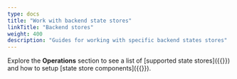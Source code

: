 ```yaml
---
type: docs
title: "Work with backend state stores"
linkTitle: "Backend stores"
weight: 400
description: "Guides for working with specific backend states stores"
---
```


Explore the **Operations** section to see a list of [supported state stores]({{<ref supported-state-stores.md>}}) and how to setup [state store components]({{<ref setup-state-store-overview.md>}}).